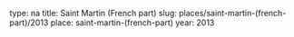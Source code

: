 type: na
title: Saint Martin (French part)
slug: places/saint-martin-(french-part)/2013
place: saint-martin-(french-part)
year: 2013
